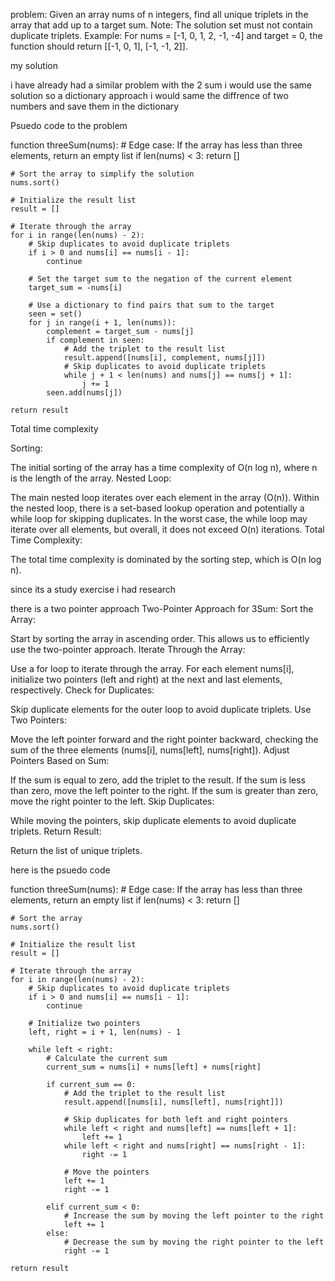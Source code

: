 problem: Given an array nums of n integers, find all unique triplets in the array that add up to a target sum.
Note:
The solution set must not contain duplicate triplets.
Example:
For nums = [-1, 0, 1, 2, -1, -4] and target = 0, the function should return [[-1, 0, 1], [-1, -1, 2]].

my solution

i have already had a similar problem with the 2 sum i would use the same solution so a dictionary approach i would same the diffrence of two numbers and save them in the dictionary 

Psuedo code to the problem 

function threeSum(nums):
    # Edge case: If the array has less than three elements, return an empty list
    if len(nums) < 3:
        return []

    # Sort the array to simplify the solution
    nums.sort()

    # Initialize the result list
    result = []

    # Iterate through the array
    for i in range(len(nums) - 2):
        # Skip duplicates to avoid duplicate triplets
        if i > 0 and nums[i] == nums[i - 1]:
            continue

        # Set the target sum to the negation of the current element
        target_sum = -nums[i]

        # Use a dictionary to find pairs that sum to the target
        seen = set()
        for j in range(i + 1, len(nums)):
            complement = target_sum - nums[j]
            if complement in seen:
                # Add the triplet to the result list
                result.append([nums[i], complement, nums[j]])
                # Skip duplicates to avoid duplicate triplets
                while j + 1 < len(nums) and nums[j] == nums[j + 1]:
                    j += 1
            seen.add(nums[j])

    return result


Total time complexity 

Sorting:

The initial sorting of the array has a time complexity of O(n log n), where n is the length of the array.
Nested Loop:

The main nested loop iterates over each element in the array (O(n)).
Within the nested loop, there is a set-based lookup operation and potentially a while loop for skipping duplicates.
In the worst case, the while loop may iterate over all elements, but overall, it does not exceed O(n) iterations.
Total Time Complexity:

The total time complexity is dominated by the sorting step, which is O(n log n).

since its a study exercise i had research 

there is a two pointer approach 
Two-Pointer Approach for 3Sum:
Sort the Array:

Start by sorting the array in ascending order. This allows us to efficiently use the two-pointer approach.
Iterate Through the Array:

Use a for loop to iterate through the array.
For each element nums[i], initialize two pointers (left and right) at the next and last elements, respectively.
Check for Duplicates:

Skip duplicate elements for the outer loop to avoid duplicate triplets.
Use Two Pointers:

Move the left pointer forward and the right pointer backward, checking the sum of the three elements (nums[i], nums[left], nums[right]).
Adjust Pointers Based on Sum:

If the sum is equal to zero, add the triplet to the result.
If the sum is less than zero, move the left pointer to the right.
If the sum is greater than zero, move the right pointer to the left.
Skip Duplicates:

While moving the pointers, skip duplicate elements to avoid duplicate triplets.
Return Result:

Return the list of unique triplets.

here is the psuedo code 

function threeSum(nums):
    # Edge case: If the array has less than three elements, return an empty list
    if len(nums) < 3:
        return []

    # Sort the array
    nums.sort()

    # Initialize the result list
    result = []

    # Iterate through the array
    for i in range(len(nums) - 2):
        # Skip duplicates to avoid duplicate triplets
        if i > 0 and nums[i] == nums[i - 1]:
            continue

        # Initialize two pointers
        left, right = i + 1, len(nums) - 1

        while left < right:
            # Calculate the current sum
            current_sum = nums[i] + nums[left] + nums[right]

            if current_sum == 0:
                # Add the triplet to the result list
                result.append([nums[i], nums[left], nums[right]])

                # Skip duplicates for both left and right pointers
                while left < right and nums[left] == nums[left + 1]:
                    left += 1
                while left < right and nums[right] == nums[right - 1]:
                    right -= 1

                # Move the pointers
                left += 1
                right -= 1

            elif current_sum < 0:
                # Increase the sum by moving the left pointer to the right
                left += 1
            else:
                # Decrease the sum by moving the right pointer to the left
                right -= 1

    return result
